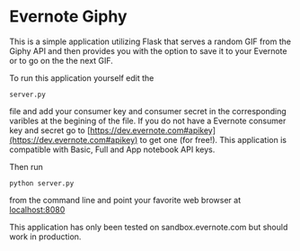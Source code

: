 Evernote Giphy
==============
This is a simple application utilizing Flask that serves a random GIF from the Giphy API and then provides you with the option to save it to your Evernote or to go on the the next GIF.

To run this application yourself edit the 

	server.py 

file and add your consumer key and consumer secret in the corresponding varibles at the begining of the file.  If you do not have a Evernote consumer key and secret go to [https://dev.evernote.com#apikey](https://dev.evernote.com#apikey) to get one (for free!).  This application is compatible with Basic, Full and App notebook API keys.

Then run 

    python server.py 

from the command line and point your favorite web browser at [localhost:8080](http://localhost:8080/)

This application has only been tested on sandbox.evernote.com but should work in production.



